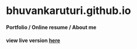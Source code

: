 # bhuvankaruturi.github.io
#### Portfolio / Online resume / About me
#### view live version [here](https://bhuvankaruturi.github.io)